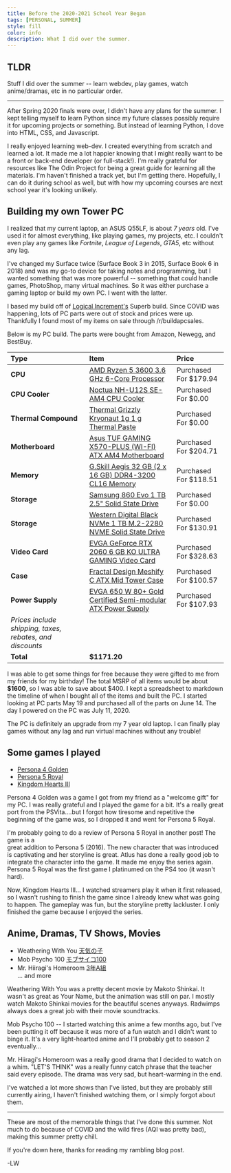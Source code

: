 ```yaml
---
title: Before the 2020-2021 School Year Began 
tags: [PERSONAL, SUMMER] 
style: fill 
color: info 
description: What I did over the summer. 
---
```


## TLDR
Stuff I did over the summer -- learn webdev, play games, watch anime/dramas,
etc in no particular order. 

___


After Spring 2020 finals were over, I didn't have any plans for the summer.
I kept telling myself to learn Python since my future classes
possibly require it for upcoming projects or something. But instead of learning 
Python, I dove into HTML, CSS, and Javascript. 

I really enjoyed learning web-dev. I created everything from
scratch and learned a lot. It made me a lot happier knowing that I might
really want to be a front or back-end developer (or full-stack!). I'm really
grateful for resources like The Odin Project for being a great guide for
learning all the materials. I'm haven't finished a track yet, but I'm
getting there. Hopefully, I can do it during school as well, but with how
my upcoming courses are next school year it's looking unlikely.  

## Building my own Tower PC
I realized that my current laptop, an ASUS Q55LF, is about *7 years* old. 
I've used it for almost everything, like playing games, my projects,
etc. I couldn't even play any games like *Fortnite*, *League of Legends*,
*GTA5*, etc without any lag.

I've changed my Surface twice (Surface Book 3 in 2015, Surface Book 6 
in 2018) and was my go-to device for taking notes and programming, but
I wanted something that was more powerful -- something that could handle games,
PhotoShop, many virtual machines. So it was either purchase a gaming laptop or
build my own PC. I went with the latter.

I based my build off of [Logical Increment's](https://www.logicalincrements.com/) 
Superb build. Since COVID was happening, lots of PC parts were out of stock and
prices were up. Thankfully I found most of my items on sale through
/r/buildapcsales.

Below is my PC build. The parts were bought from Amazon, Newegg, and BestBuy.

Type|Item|Price
:----|:----|:----
**CPU** | [AMD Ryzen 5 3600 3.6 GHz 6-Core Processor](https://pcpartpicker.com/product/9nm323/amd-ryzen-5-3600-36-thz-6-core-processor-100-100000031box) | Purchased For $179.94 
**CPU Cooler** | [Noctua NH-U12S SE-AM4 CPU Cooler](https://pcpartpicker.com/product/7dTrxr/noctua-nh-u12s-se-am4-cpu-cooler-nh-u12s-se-am4) | Purchased For $0.00 
**Thermal Compound** | [Thermal Grizzly Kryonaut 1g 1 g Thermal Paste](https://pcpartpicker.com/product/XHqbt6/thermal-grizzly-kryonaut-1g-1g-thermal-paste-tg-k-001-rs) | Purchased For $0.00 
**Motherboard** | [Asus TUF GAMING X570-PLUS (WI-FI) ATX AM4 Motherboard](https://pcpartpicker.com/product/dmGnTW/asus-tuf-gaming-x570-plus-wi-fi-atx-am4-motherboard-tuf-gaming-x570-plus-wi-fi) | Purchased For $204.71 
**Memory** | [G.Skill Aegis 32 GB (2 x 16 GB) DDR4-3200 CL16 Memory](https://pcpartpicker.com/product/8BLwrH/gskill-aegis-32-gb-2-x-16-gb-ddr4-3200-memory-f4-3200c16d-32gis) | Purchased For $118.51 
**Storage** | [Samsung 860 Evo 1 TB 2.5" Solid State Drive](https://pcpartpicker.com/product/yzfhP6/samsung-860-evo-1tb-25-solid-state-drive-mz-76e1t0bam) | Purchased For $0.00 
**Storage** | [Western Digital Black NVMe 1 TB M.2-2280 NVME Solid State Drive](https://pcpartpicker.com/product/2K22FT/western-digital-black-nvme-1tb-m2-2280-solid-state-drive-wds100t2x0c) | Purchased For $130.91 
**Video Card** | [EVGA GeForce RTX 2060 6 GB KO ULTRA GAMING Video Card](https://pcpartpicker.com/product/2H7p99/evga-geforce-rtx-2060-6-gb-ko-ultra-gaming-video-card-06g-p4-2068-kr) | Purchased For $328.63 
**Case** | [Fractal Design Meshify C ATX Mid Tower Case](https://pcpartpicker.com/product/fPzkcf/fractal-design-meshify-c-atx-mid-tower-case-fd-ca-mesh-c-bko) | Purchased For $100.57 
**Power Supply** | [EVGA 650 W 80+ Gold Certified Semi-modular ATX Power Supply](https://pcpartpicker.com/product/kz7CmG/evga-power-supply-210gq0650) | Purchased For $107.93 
 | *Prices include shipping, taxes, rebates, and discounts* |
 | **Total** | **$1171.20**

I was able to get some things for free because they were gifted to me from
my friends for my birthday! The total MSRP of all items would be about 
**$1600**, so I was able to save about $400. I kept a spreadsheet
to markdown the timeline of when I bought all of the items and built the PC.
I started looking at PC parts May 19 and purchased all of the parts on June 14. 
The day I powered on the PC was July 11, 2020. 


The PC is definitely an upgrade from my 7 year old laptop. I can finally play
games without any lag and run virtual machines without any trouble!

## Some games I played 
* [Persona 4 Golden](https://store.steampowered.com/app/1113000/Persona_4_Golden/)
* [Persona 5 Royal](https://atlus.com/p5r/lang/en/)
* [Kingdom Hearts III](https://www.kingdomhearts.com/3/us/home/)

Persona 4 Golden was a game I got from my friend as a "welcome gift" for my PC.
I was really grateful and I played the game for a bit. It's a really great 
port from the PSVita....but I forgot how tiresome and repetitive the beginning 
of the game was, so I dropped it and went for Persona 5 Royal.

I'm probably going to do a review of Persona 5 Royal in another post! 
The game is a  
great addition to Persona 5 (2016). The new character that was introduced is 
captivating and her storyline is great. Atlus has done a really good job to
integrate the character into the game. It made me enjoy the series again.
Persona 5 Royal was the first game I platinumed on the PS4 too (it wasn't 
hard). 

Now, Kingdom Hearts III... I watched streamers play it when it first
released, so I wasn't rushing to finish the game since I already knew what was
going to happen. The gameplay was fun, but the storyline pretty lackluster. 
I only finished the game because I enjoyed the series. 


## Anime, Dramas, TV Shows, Movies
* Weathering With You [天気の子](https://myanimelist.net/anime/38826/tenki_no_ko)
* Mob Psycho 100 [モブサイコ100](https://myanimelist.net/anime/32182/Mob_Psycho_100)
* Mr. Hiiragi's Homeroom [3年A組](https://wiki.d-addicts.com/3_nen_A_gumi) <br>
... and more

Weathering With You was a pretty decent movie by Makoto Shinkai. It wasn't
as great as Your Name, but the animation was still on par. I mostly watch
Makoto Shinkai movies for the beautiful scenes anyways. 
Radwimps always does a great job with their movie soundtracks. 

Mob Psycho 100 -- I started watching this anime a few months ago, but I've
been putting it off because it was more of a fun watch and I didn't want to
binge it. It's a very light-hearted anime and I'll probably get to season 2
eventually...

Mr. Hiiragi's Homeroom was a really good drama that I decided to watch on
a whim. "LET'S THINK" was a really funny catch phrase that the teacher
said every episode. The drama was very sad, but heart-warming in the end.

I've watched a lot more shows than I've listed, but they are probably still 
currently airing, I haven't finished watching them, or I simply forgot
about them. 

___

These are most of the memorable things that I've done this summer. Not much 
to do because of COVID and the wild fires (AQI was pretty bad),
making this summer pretty chill.

If you're down here, thanks for reading my rambling blog post.

-LW
